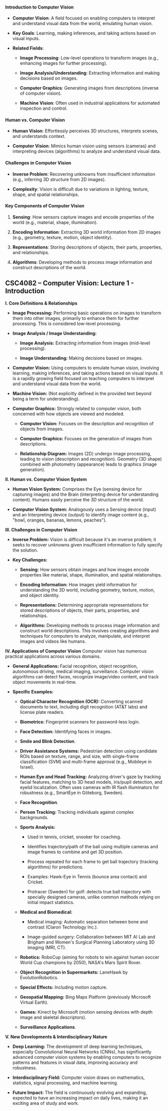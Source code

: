 #### **Introduction to Computer Vision**

- **Computer Vision**: A field focused on enabling computers to interpret and understand visual data from the world, emulating human vision.
    
- **Key Goals**: Learning, making inferences, and taking actions based on visual inputs.
    
- **Related Fields**:
    
    - **Image Processing**: Low-level operations to transform images (e.g., enhancing images for further processing).
        
    - **Image Analysis/Understanding**: Extracting information and making decisions based on images.
        
    - **Computer Graphics**: Generating images from descriptions (inverse of computer vision).
        
    - **Machine Vision**: Often used in industrial applications for automated inspection and control.
        

#### **Human vs. Computer Vision**

- **Human Vision**: Effortlessly perceives 3D structures, interprets scenes, and understands context.
    
- **Computer Vision**: Mimics human vision using sensors (cameras) and interpreting devices (algorithms) to analyze and understand visual data.
    

#### **Challenges in Computer Vision**

- **Inverse Problem**: Recovering unknowns from insufficient information (e.g., inferring 3D structure from 2D images).
    
- **Complexity**: Vision is difficult due to variations in lighting, texture, shape, and spatial relationships.
    

#### **Key Components of Computer Vision**

1. **Sensing**: How sensors capture images and encode properties of the world (e.g., material, shape, illumination).
    
2. **Encoding Information**: Extracting 3D world information from 2D images (e.g., geometry, texture, motion, object identity).
    
3. **Representations**: Storing descriptions of objects, their parts, properties, and relationships.
    
4. **Algorithms**: Developing methods to process image information and construct descriptions of the world.


## CSC4082 – Computer Vision: Lecture 1 - Introduction

**I. Core Definitions & Relationships**

- **Image Processing:** Performing basic operations on images to transform them into other images, primarily to enhance them for further processing. This is considered low-level processing.
    
- **Image Analysis / Image Understanding:**
    - **Image Analysis:** Extracting information from images (mid-level processing).
        
    - **Image Understanding:** Making decisions based on images.
        
- **Computer Vision:** Using computers to emulate human vision, involving learning, making inferences, and taking actions based on visual inputs. It is a rapidly growing field focused on teaching computers to interpret and understand visual data from the world.
    
- **Machine Vision:** (Not explicitly defined in the provided text beyond being a term for understanding).
- **Computer Graphics:** Strongly related to computer vision, both concerned with how objects are viewed and modeled.
    
    - **Computer Vision:** Focuses on the description and recognition of objects from images.
        
    - **Computer Graphics:** Focuses on the generation of images from descriptions.
        
    - **Relationship Diagram:** Images (2D) undergo image processing, leading to vision (description and recognition). Geometry (3D shape) combined with photometry (appearance) leads to graphics (image generation).
        

**II. Human vs. Computer Vision System**

- **Human Vision System:** Comprises the Eye (sensing device for capturing images) and the Brain (interpreting device for understanding content). Humans easily perceive the 3D structure of the world.
    
- **Computer Vision System:** Analogously uses a Sensing device (input) and an Interpreting device (output) to identify image content (e.g., "bowl, oranges, bananas, lemons, peaches").
    

**III. Challenges in Computer Vision**

- **Inverse Problem:** Vision is difficult because it's an inverse problem; it seeks to recover unknowns given insufficient information to fully specify the solution.
    
- **Key Challenges:**
    - **Sensing:** How sensors obtain images and how images encode properties like material, shape, illumination, and spatial relationships.
        
    - **Encoding Information:** How images yield information for understanding the 3D world, including geometry, texture, motion, and object identity.
        
    - **Representations:** Determining appropriate representations for stored descriptions of objects, their parts, properties, and relationships.
        
    - **Algorithms:** Developing methods to process image information and construct world descriptions. This involves creating algorithms and techniques for computers to analyze, manipulate, and interpret images and videos like humans.
        

**IV. Applications of Computer Vision** Computer vision has numerous practical applications across various domains.

- **General Applications:** Facial recognition, object recognition, autonomous driving, medical imaging, surveillance. Computer vision algorithms can detect faces, recognize image/video content, and track object movements in real-time.
    
- **Specific Examples:**
    - **Optical Character Recognition (OCR):** Converting scanned documents to text, including digit recognition (AT&T labs) and license plate readers.
        
    - **Biometrics:** Fingerprint scanners for password-less login.
        
    - **Face Detection:** Identifying faces in images.
        
    - **Smile and Blink Detection**.
        
    - **Driver Assistance Systems:** Pedestrian detection using candidate ROIs based on texture, range, and size, with single-frame classification (SVM) and multi-frame approval (e.g., Mobileye in Israel).
        
    - **Human Eye and Head Tracking:** Analyzing driver's gaze by tracking facial features, matching to 3D head models, iris/pupil detection, and eyelid localization. Often uses cameras with IR flash illuminators for robustness (e.g., SmartEye in Göteborg, Sweden).
        
    - **Face Recognition**.
        
    - **Person Tracking:** Tracking individuals against complex backgrounds.
        
    - **Sports Analysis:**
        - Used in tennis, cricket, snooker for coaching.
            
        - Identifies trajectory/path of the ball using multiple cameras and image frames to combine and get 3D position.
            
        - Process repeated for each frame to get ball trajectory (tracking algorithms) for predictions.
            
        - Examples: Hawk-Eye in Tennis (bounce area contact) and Cricket.
            
        - Protracer (Sweden) for golf: detects true ball trajectory with specially designed cameras, unlike common methods relying on initial impact statistics.
            
    - **Medical and Biomedical:**
        - Medical imaging: Automatic separation between bone and contrast (Claron Technology Inc.).
            
        - Image-guided surgery: Collaboration between MIT AI Lab and Brigham and Women's Surgical Planning Laboratory using 3D imaging (MRI, CT).
            
    - **Robotics:** RoboCup (aiming for robots to win against human soccer World Cup champions by 2050), NASA's Mars Spirit Rover.
        
    - **Object Recognition in Supermarkets:** LaneHawk by EvolutionRobotics.
        
    - **Special Effects:** Including motion capture.
        
    - **Geospatial Mapping:** Bing Maps Platform (previously Microsoft Virtual Earth).
        
    - **Games:** Kinect by Microsoft (motion sensing devices with depth image and skeletal descriptors).
        
    - **Surveillance Applications**.
        

**V. New Developments & Interdisciplinary Nature**

- **Deep Learning:** The development of deep learning techniques, especially Convolutional Neural Networks (CNNs), has significantly advanced computer vision systems by enabling computers to recognize patterns and features in visual data, improving accuracy and robustness.
    
- **Interdisciplinary Field:** Computer vision draws on mathematics, statistics, signal processing, and machine learning.
    
- **Future Impact:** The field is continuously evolving and expanding, expected to have an increasing impact on daily lives, making it an exciting area of study and work.